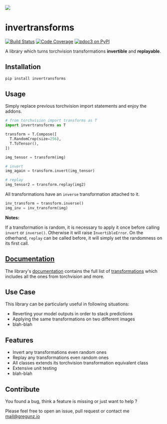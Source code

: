 [Documentation]: https:///gregunz.github.io/invertransforms/
[mail@gregunz.io]: mailto:mail@gregunz.io

[![](https://i.imgur.com/dFDH5Ro.jpg)](https://github.com/gregunz/invertransforms)

invertransforms
====

[![Build Status](https://img.shields.io/travis/com/gregunz/invertransforms.svg?style=for-the-badge)](https://travis-ci.com/gregunz/invertransforms)
[![Code Coverage](https://img.shields.io/codecov/c/gh/gregunz/invertransforms?style=for-the-badge&token=LKe8W1b4bk)](https://codecov.io/gh/gregunz/invertransforms)
[![pdoc3 on PyPI](https://img.shields.io/pypi/v/invertransforms.svg?color=blue&style=for-the-badge)](https://pypi.org/project/invertransforms)

A library which turns torchvision transformations __invertible__ and __replayable__.


Installation
------------
```bash
pip install invertransforms
```

Usage
-----
Simply replace previous torchvision import statements and enjoy the addons.

```python
# from torchvision import transforms as T
import invertransforms as T

transform = T.Compose([
  T.RandomCrop(size=256),
  T.ToTensor(),
])

img_tensor = transform(img)

# invert
img_again = transform.invert(img_tensor)

# replay
img_tensor2 = transform.replay(img2)
```
All transformations have an `inverse` transformation attached to it.


```python
inv_transform = transform.inverse()
img_inv = inv_transform(img)
```
__Notes:__

If a transformation is random, it is necessary to apply it once before calling `invert` or `inverse()`. Otherwise it will raise `InvertibleError`. 
On the otherhand, `replay` can be called before, it will simply set the randomness on its first call.


[Documentation]
-------------

The library's [documentation] contains the full list of [transformations](https://gregunz.github.io/invertransforms/#header-classes) which includes all the ones from torchvision and more.

Use Case
--------

This library can be particularly useful in following situations:
- Reverting your model outputs in order to stack predictions
- Applying the same transformations on two different images
- blah-blah


Features
--------
* Invert any transformations even random ones
* Replay any transformations even random ones
* All classes extends its torchvision transformation equivalent class
* Extensive unit testing
* blah-blah


Contribute
----------

You found a bug, think a feature is missing or just want to help ?

Please feel free to open an issue, pull request or contact me [mail@gregunz.io]


